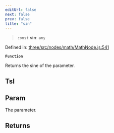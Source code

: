 ```yaml
---
editUrl: false
next: false
prev: false
title: "sin"
---
```


> `const` **sin**: `any`

Defined in: [three/src/nodes/math/MathNode.js:541](https://github.com/DefinitelyMaybe/three-i18n/blob/fa57b79433d1c349ffb23a78727299c8d4190136/three/src/nodes/math/MathNode.js#L541)

**`Function`**

Returns the sine of the parameter.

## Tsl

## Param

The parameter.

## Returns
